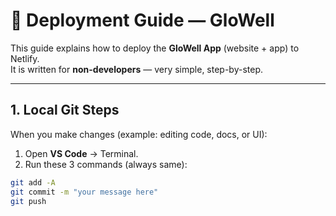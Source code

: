 # 🚀 Deployment Guide — GloWell

This guide explains how to deploy the **GloWell App** (website + app) to Netlify.  
It is written for **non-developers** — very simple, step-by-step.

---

## 1. Local Git Steps

When you make changes (example: editing code, docs, or UI):

1. Open **VS Code** → Terminal.  
2. Run these 3 commands (always same):

```bash
git add -A
git commit -m "your message here"
git push
